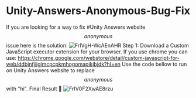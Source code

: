 # Unity-Answers-Anonymous-Bug-Fix
If you are looking for a way to fix #Unity Answers website  $$anonymous$$ issue here is the solution:
![FrIVgH-WcAEnAHR](https://user-images.githubusercontent.com/9918700/226217080-6df66e5b-0d29-459f-abe9-e3f4cdf87f06.jpeg)
Step 1: Download a Custom JavaScript executor extension for your browser.
If you use chrome you can use: https://chrome.google.com/webstore/detail/custom-javascript-for-web/ddbjnfjiigjmcpcpkmhogomapikjbjdk?hl=en
Use the code bellow to run on Unity Answers website to replace $$anonymous$$ with "hi".
Final Result 🤩
![FrIV0F2XwAE8rzu](https://user-images.githubusercontent.com/9918700/226217131-0eb40779-7247-409f-b073-c9209b3136c8.jpeg)
